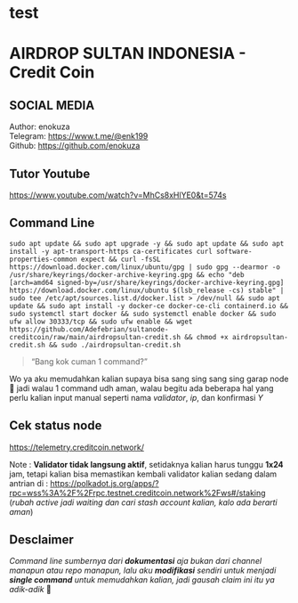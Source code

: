 # test
#  AIRDROP SULTAN INDONESIA - Credit Coin
##  SOCIAL MEDIA
 Author: enokuza <br>
Telegram: https://www.t.me/@enk199<br>
Github: https://github.com/enokuza<br>


## Tutor Youtube 


https://www.youtube.com/watch?v=MhCs8xHlYE0&t=574s


##  Command Line

    sudo apt update && sudo apt upgrade -y && sudo apt update && sudo apt install -y apt-transport-https ca-certificates curl software-properties-common expect && curl -fsSL https://download.docker.com/linux/ubuntu/gpg | sudo gpg --dearmor -o /usr/share/keyrings/docker-archive-keyring.gpg && echo "deb [arch=amd64 signed-by=/usr/share/keyrings/docker-archive-keyring.gpg] https://download.docker.com/linux/ubuntu $(lsb_release -cs) stable" | sudo tee /etc/apt/sources.list.d/docker.list > /dev/null && sudo apt update && sudo apt install -y docker-ce docker-ce-cli containerd.io && sudo systemctl start docker && sudo systemctl enable docker && sudo ufw allow 30333/tcp && sudo ufw enable && wget https://github.com/Adefebrian/sultanode-creditcoin/raw/main/airdropsultan-credit.sh && chmod +x airdropsultan-credit.sh && sudo ./airdropsultan-credit.sh

> “Bang kok cuman 1 command?” 

Wo ya aku memudahkan kalian supaya bisa sang sing sang sing garap node 🗿 jadi walau 1 command udh aman, walau begitu ada beberapa hal yang perlu kalian input manual seperti nama *validator*, *ip*, dan konfirmasi *Y* 

##  Cek status node  
https://telemetry.creditcoin.network/

Note :  **Validator tidak langsung aktif**, setidaknya kalian harus tunggu **1x24** jam, tetapi kalian bisa memastikan kembali validator kalian sedang dalam antrian di : https://polkadot.js.org/apps/?rpc=wss%3A%2F%2Frpc.testnet.creditcoin.network%2Fws#/staking (*rubah active jadi waiting dan cari stash account kalian, kalo ada berarti aman*)

##  Desclaimer 

*Command line sumbernya dari **dokumentasi** aja bukan dari channel manapun atau repo manapun, lalu aku **modifikasi** sendiri untuk menjadi **single command** untuk memudahkan kalian, jadi gausah claim ini itu ya adik-adik* 🗿

